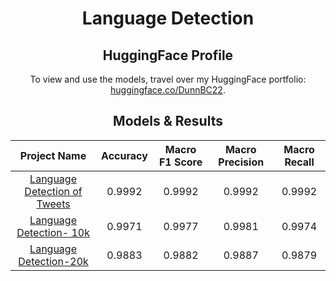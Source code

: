 <div align='center'>

<h1>
    Language Detection
</h1>

<h2>
    HuggingFace Profile
</h2>

<p>
    To view and use the models, travel over my HuggingFace portfolio: <a href="https://huggingface.co/DunnBC22">huggingface.co/DunnBC22</a>.
</p>

<h2>
    Models & Results
</h2>

| Project Name| Accuracy | Macro F1 Score | Macro Precision | Macro Recall |
| :---: | :---: | :---: | :---: | :---: |
| [Language Detection of Tweets](https://github.com/DunnBC22/NLP_Projects/blob/main/Language%20Detection/Language%20Detection%20of%20Tweets/Language%20Detection%20of%20Tweets.ipynb) | 0.9992 | 0.9992 | 0.9992 | 0.9992 |
| [Language Detection- 10k](https://github.com/DunnBC22/NLP_Projects/blob/main/Language%20Detection/Language%20Detection-%2010k%20Samples/language_detection-10k.ipynb) | 0.9971 | 0.9977 | 0.9981 | 0.9974 |
| [Language Detection-20k](https://github.com/DunnBC22/NLP_Projects/blob/main/Language%20Detection/Language%20Detection-20k%20Samples/language_detection-20k.ipynb) | 0.9883 | 0.9882 | 0.9887 | 0.9879 |

</div>
